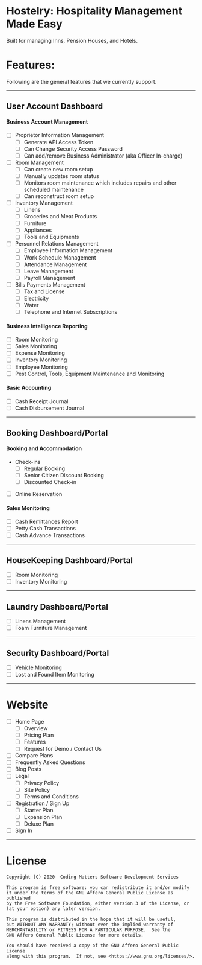 # Hostelry: Hospitality Management Made Easy
Built for managing Inns, Pension Houses, and Hotels.

# Features:
Following are the general features that we currently support.

---

## User Account Dashboard
#### Business Account Management
 - [ ] Proprietor Information Management
    - [ ] Generate API Access Token
    - [ ] Can Change Security Access Password
    - [ ] Can add/remove Business Administrator (aka Officer In-charge)
 - [ ] Room Management
    - [ ] Can create new room setup
    - [ ] Manually updates room status
    - [ ] Monitors room maintenance which includes repairs and other scheduled maintenance
    - [ ] Can reconstruct room setup
 - [ ] Inventory Management
    - [ ] Linens
    - [ ] Groceries and Meat Products
    - [ ] Furniture
    - [ ] Appliances
    - [ ] Tools and Equipments
 - [ ] Personnel Relations Management
    - [ ] Employee Information Management
    - [ ] Work Schedule Management
    - [ ] Attendance Management
    - [ ] Leave Management
    - [ ] Payroll Management
 - [ ] Bills Payments Management
    - [ ] Tax and License
    - [ ] Electricity
    - [ ] Water
    - [ ] Telephone and Internet Subscriptions
#### Business Intelligence Reporting
 - [ ] Room Monitoring
 - [ ] Sales Monitoring
 - [ ] Expense Monitoring
 - [ ] Inventory Monitoring
 - [ ] Employee Monitoring
 - [ ] Pest Control, Tools, Equipment Maintenance and Monitoring
#### Basic Accounting
 - [ ] Cash Receipt Journal
 - [ ] Cash Disbursement Journal

-----

## Booking Dashboard/Portal
#### Booking and Accommodation
 - Check-ins
    - [ ] Regular Booking
    - [ ] Senior Citizen Discount Booking
    - [ ] Discounted Check-in
 - [ ] Online Reservation
#### Sales Monitoring
 - [ ] Cash Remittances Report
 - [ ] Petty Cash Transactions
 - [ ] Cash Advance Transactions

-----

## HouseKeeping Dashboard/Portal
 - [ ] Room Monitoring
 - [ ] Inventory Monitoring

----

## Laundry Dashboard/Portal
 - [ ] Linens Management
 - [ ] Foam Furniture Management

----
 
## Security Dashboard/Portal
 - [ ] Vehicle Monitoring
 - [ ] Lost and Found Item Monitoring

----

# Website
 - [ ] Home Page
    - [ ] Overview
    - [ ] Pricing Plan
    - [ ] Features
    - [ ] Request for Demo / Contact Us
- [ ] Compare Plans
- [ ] Frequently Asked Questions
- [ ] Blog Posts
- [ ] Legal
    - [ ] Privacy Policy
    - [ ] Site Policy
    - [ ] Terms and Conditions
- [ ] Registration / Sign Up
    - [ ] Starter Plan
    - [ ] Expansion Plan
    - [ ] Deluxe Plan
- [ ] Sign In

-----
# License
    Copyright (C) 2020  Coding Matters Software Development Services

    This program is free software: you can redistribute it and/or modify
    it under the terms of the GNU Affero General Public License as published
    by the Free Software Foundation, either version 3 of the License, or
    (at your option) any later version.

    This program is distributed in the hope that it will be useful,
    but WITHOUT ANY WARRANTY; without even the implied warranty of
    MERCHANTABILITY or FITNESS FOR A PARTICULAR PURPOSE.  See the
    GNU Affero General Public License for more details.

    You should have received a copy of the GNU Affero General Public License
    along with this program.  If not, see <https://www.gnu.org/licenses/>.
